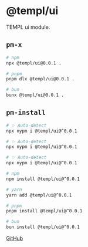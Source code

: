 # @templ/ui

TEMPL ui module.

## `pm-x`

<!-- automd:pm-x args=. -->

```sh
# npm
npx @templ/ui@0.0.1 .

# pnpm
pnpm dlx @templ/ui@0.0.1 .

# bun
bunx @templ/ui@0.0.1 .
```

<!-- /automd -->

## `pm-install`

<!-- automd:pm-install -->

```sh
# ✨ Auto-detect
npx nypm i @templ/ui@^0.0.1

# ✨ Auto-detect
npx nypm i @templ/ui@^0.0.1

# ✨ Auto-detect
npx nypm i @templ/ui@^0.0.1

# npm
npm install @templ/ui@^0.0.1

# yarn
yarn add @templ/ui@^0.0.1

# pnpm
pnpm install @templ/ui@^0.0.1

# bun
bun install @templ/ui@^0.0.1
```

<!-- /automd -->

[GitHub](https://github.com/rjoydip/templ/tree/main/packages/ui)
